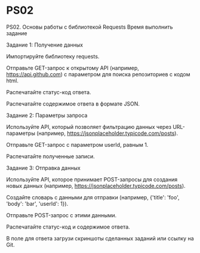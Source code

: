 # PS02
 PS02. Основы работы с библиотекой Requests
Время выполнить задание

Задание 1: Получение данных

Импортируйте библиотеку requests.

Отправьте GET-запрос к открытому API (например, https://api.github.com) с параметром для поиска репозиториев с кодом html.

Распечатайте статус-код ответа.

Распечатайте содержимое ответа в формате JSON.

Задание 2: Параметры запроса

Используйте API, который позволяет фильтрацию данных через URL-параметры (например, https://jsonplaceholder.typicode.com/posts).

Отправьте GET-запрос с параметром userId, равным 1.

Распечатайте полученные записи.

Задание 3: Отправка данных

Используйте API, которое принимает POST-запросы для создания новых данных (например, https://jsonplaceholder.typicode.com/posts).

Создайте словарь с данными для отправки (например, {'title': 'foo', 'body': 'bar', 'userId': 1}).

Отправьте POST-запрос с этими данными.

Распечатайте статус-код и содержимое ответа.

В поле для ответа загрузи скриншоты сделанных заданий или ссылку на Git.



